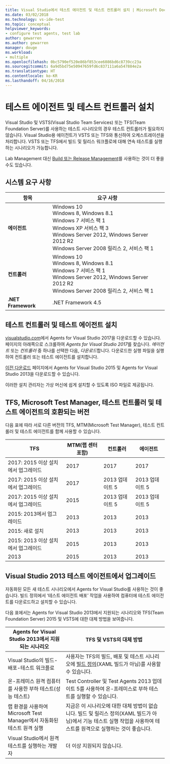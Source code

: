```yaml
---
title: Visual Studio에서 테스트 에이전트 및 테스트 컨트롤러 설치 | Microsoft Docs
ms.date: 03/02/2018
ms.technology: vs-ide-test
ms.topic: conceptual
helpviewer_keywords:
- configure test agents, test lab
author: gewarren
ms.author: gewarren
manager: douge
ms.workload:
- multiple
ms.openlocfilehash: 0bc5790ef520e86bf853cee6086bd6c8739cc23a
ms.sourcegitcommit: 6a9d5bd75e50947659fd6c837111a6a547884e2a
ms.translationtype: HT
ms.contentlocale: ko-KR
ms.lasthandoff: 04/16/2018
---
```

# <a name="install-test-agents-and-test-controllers"></a>테스트 에이전트 및 테스트 컨트롤러 설치

Visual Studio 및 VSTS(Visual Studio Team Services) 또는 TFS(Team Foundation Server)를 사용하는 테스트 시나리오의 경우 테스트 컨트롤러가 필요하지 않습니다. Visual Studio용 에이전트가 VSTS 또는 TFS와 통신하여 오케스트레이션을 처리합니다. VSTS 또는 TFS에서 빌드 및 릴리스 워크플로에 대해 연속 테스트를 실행하는 시나리오가 가능합니다.

Lab Management 대신 [Build 또는 Release Management](use-build-or-rm-instead-of-lab-management.md)를 사용하는 것이 더 좋을 수도 있습니다.

## <a name="system-requirements"></a>시스템 요구 사항

| 항목 | 요구 사항 |
| ---- | ------------ |
| **에이전트** | Windows 10<br />Windows 8, Windows 8.1<br />Windows 7 서비스 팩 1<br />Windows XP 서비스 팩 3<br />Windows Server 2012, Windows Server 2012 R2<br />Windows Server 2008 릴리스 2, 서비스 팩 1 |
| **컨트롤러** | Windows 10<br />Windows 8, Windows 8.1<br />Windows 7 서비스 팩 1<br />Windows Server 2012, Windows Server 2012 R2<br />Windows Server 2008 릴리스 2, 서비스 팩 1 |
| **.NET Framework** | .NET Framework 4.5 |

## <a name="install-the-test-controller-and-test-agents"></a>테스트 컨트롤러 및 테스트 에이전트 설치

[visualstudio.com](https://www.visualstudio.com/downloads/?q=agents)에서 Agents for Visual Studio 2017을 다운로드할 수 있습니다. 페이지의 아래쪽으로 스크롤하여 *Agents for Visual Studio 2017*를 찾습니다. *에이전트* 또는 *컨트롤러* 중 하나를 선택한 다음, *다운로드*합니다. 다운로드한 실행 파일을 실행하여 컨트롤러 또는 테스트 에이전트를 설치합니다.

[이전 다운로드](https://www.visualstudio.com/vs/older-downloads/) 페이지에서 Agents for Visual Studio 2015 및 Agents for Visual Studio 2013을 다운로드할 수 있습니다.

이러한 설치 관리자는 가상 머신에 쉽게 설치할 수 있도록 ISO 파일로 제공됩니다.

## <a name="compatible-versions-of-tfs-microsoft-test-manager-the-test-controller-and-test-agent"></a>TFS, Microsoft Test Manager, 테스트 컨트롤러 및 테스트 에이전트의 호환되는 버전

다음 표에 따라 서로 다른 버전의 TFS, MTM(Microsoft Test Manager), 테스트 컨트롤러 및 테스트 에이전트를 함께 사용할 수 있습니다.

| TFS | MTM(랩 센터 포함) | 컨트롤러 | 에이전트 |
| --- | -------------------------------------- | ---------- | ----- |
| 2017: 2015 이상 설치에서 업그레이드 | 2017 | 2017 | 2017 |
| 2017: 2015 이상 설치에서 업그레이드 | 2017 | 2013 업데이트 5 | 2013 업데이트 5 |
| 2017: 2015 이상 설치에서 업그레이드 | 2015 | 2013 업데이트 5 | 2013 업데이트 5 |
| 2015: 2013에서 업그레이드 | 2013 | 2013 |2013 |
| 2015: 새로 설치 | 2013 | 2013 | 2013 |
| 2015: 2013 이상 설치에서 업그레이드 | 2015 | 2013 | 2013 |
| 2013 | 2015 | 2013 | 2013 |

## <a name="upgrade-from-visual-studio-2013-test-agents"></a>Visual Studio 2013 테스트 에이전트에서 업그레이드

자동화된 모든 새 테스트 시나리오에서 Agents for Visual Studio를 사용하는 것이 좋습니다. 빌드 정의에서 ‘테스트 에이전트 배포’ 작업을 사용하여 컴퓨터에 테스트 에이전트를 다운로드하고 설치할 수 있습니다.

다음 표에서는 Agents for Visual Studio 2013에서 지원되는 시나리오와 TFS(Team Foundation Server) 2015 및 VSTS에 대한 대체 방법을 보여줍니다.

| Agents for Visual Studio 2013에서 지원되는 시나리오 | TFS 및 VSTS의 대체 방법 |
| --- | --- |
| Visual Studio의 빌드-배포-테스트 워크플로 | 사용자는 TFS의 빌드, 배포 및 테스트 시나리오에 [빌드 정의](/vsts/build-release/)(XAML 빌드가 아님)를 사용할 수 있습니다. |
| 온-프레미스 원격 컴퓨터를 사용한 부하 테스트(성능 테스트) | Test Controller 및 Test Agents 2013 업데이트 5를 사용하여 온-프레미스로 부하 테스트를 실행할 수 있습니다. |
| 랩 환경을 사용하여 Microsoft Test Manager에서 자동화된 테스트 원격 실행 | 지금은 이 시나리오에 대한 대체 방법이 없습니다. 빌드 및 릴리스 정의(XAML 빌드가 아님)에서 기능 테스트 실행 작업을 사용하여 테스트를 원격으로 실행하는 것이 좋습니다. |
| Visual Studio에서 원격 테스트를 실행하는 개발자 | 더 이상 지원되지 않습니다. |
